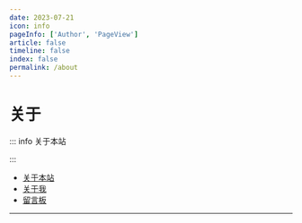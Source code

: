 ```yaml
---
date: 2023-07-21
icon: info
pageInfo: ['Author', 'PageView']
article: false
timeline: false
index: false
permalink: /about
---
```


# 关于

::: info 关于本站

:::

- [关于本站](./website.md)
- [关于我](./me.md)
- [留言板](./guestbook.md)

---
